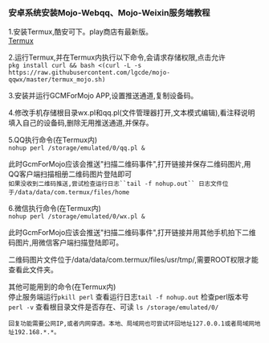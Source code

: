 ### 安卓系统安装Mojo-Webqq、Mojo-Weixin服务端教程  

1.安装Termux,酷安可下。play商店有最新版。  
[Termux](https://www.coolapk.com/apk/com.termux)  

2.运行Termux,并在Termux内执行以下命令,会请求存储权限,点击允许  
`pkg install curl && bash <(curl -L -s https://raw.githubusercontent.com/lgcde/mojo-qqwx/master/termux_mojo.sh)`  

3.安装并运行GCMForMojo APP,设置推送通道,复制设备码。

4.修改手机存储根目录wx.pl和qq.pl(文件管理器打开,文本模式编辑),看注释说明填入自己的设备码,删除无用推送通道,并保存。  

5.QQ执行命令(在Termux内)  
`nohup perl /storage/emulated/0/qq.pl &`

此时GcmForMojo应该会推送"扫描二维码事件",打开链接并保存二维码图片,用QQ客户端扫描相册二维码图片登陆即可  
`如果没收到二维码推送,尝试检查运行日志``tail -f nohup.out`` 日志文件位于/data/data/com.termux/files/home`  

6.微信执行命令(在Termux内)  
`nohup perl /storage/emulated/0/wx.pl &`

此时GcmForMojo应该会推送"扫描二维码事件",打开链接并用其他手机拍下二维码图片,用微信客户端扫描登陆即可。  

二维码图片文件位于/data/data/com.termux/files/usr/tmp/,需要ROOT权限才能查看此文件夹。  

其他可能用到的命令(在Termux内)  
停止服务端运行``pkill perl`` 
查看运行日志``tail -f nohup.out`` 
检查perl版本号 ``perl -v`` 
查看根目录文件是否存在、可读 ``ls /storage/emulated/0/``

`回复功能需要公网IP,或者内网穿透。本地、局域网也可尝试环回地址127.0.0.1或者局域网地址192.168.*.*。`
